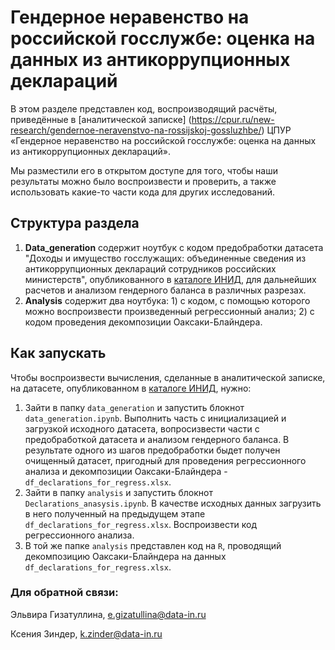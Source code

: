 # Гендерное неравенство на российской госслужбе: оценка на данных из антикоррупционных деклараций  

В этом разделе представлен код, воспроизводящий расчёты, приведённые 
в [аналитической записке] (https://cpur.ru/new-research/gendernoe-neravenstvo-na-rossijskoj-gossluzhbe/) ЦПУР «Гендерное неравенство на российской госслужбе: оценка на данных из антикоррупционных деклараций».

Мы разместили его в открытом доступе для того, чтобы наши результаты можно было воспроизвести и проверить, а также использовать какие-то части кода для других исследований.

## Структура раздела

1. **Data_generation** содержит ноутбук с кодом предобработки датасета "Доходы и имущество госслужащих: объединенные сведения из антикоррупционных деклараций сотрудников российских министерств", опубликованного в [каталоге ИНИД](https://data-in.ru/data-catalog/datasets/150/), для дальнейших расчетов и анализом гендерного баланса в различных разрезах.
2. **Analysis** содержит два ноутбука: 1) с кодом, с помощью которого можно воспроизвести произведенный регрессионный анализ; 2) с кодом проведения декомпозиции Оаксаки-Блайндера. 

## Как запускать

Чтобы воспроизвести вычисления, сделанные в аналитической записке, на датасете, опубликованном в [каталоге ИНИД](https://data-in.ru/), нужно:
1. Зайти в папку `data_generation` и запустить блокнот `data_generation.ipynb`. Выполнить часть с инициализацией и загрузкой исходного датасета, вопросизвести части с предобработкой датасета и анализом гендерного баланса. В результате одного из шагов предобработки быдет получен очищенный датасет, пригодный для проведения регрессионного анализа и декомпозиции Оаксаки-Блайндера - `df_declarations_for_regress.xlsx`.
3. Зайти в папку `analysis` и запустить блокнот `Declarations_anasysis.ipynb`. В качестве исходных данных загрузить в него полученный на предыдущем этапе `df_declarations_for_regress.xlsx`. Воспроизвести код регрессионного анализа.
4. В той же папке `analysis` представлен код на `R`, проводящий декомпозицию Оаксаки-Блайндера на данных `df_declarations_for_regress.xlsx`.

### Для обратной связи:

Эльвира Гизатуллина, e.gizatullina@data-in.ru

Ксения Зиндер, k.zinder@data-in.ru
